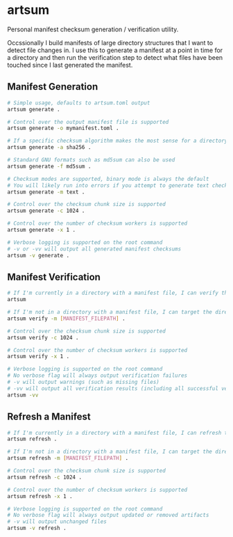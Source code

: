 # artsum

Personal manifest checksum generation / verification utility.

Occssionally I build manifests of large directory structures that I want to detect file changes in.
I use this to generate a manifest at a point in time for a directory and then run the verification step to detect what files have been touched since I last generated the manifest.

## Manifest Generation

```bash
# Simple usage, defaults to artsum.toml output
artsum generate .

# Control over the output manifest file is supported
artsum generate -o mymanifest.toml .

# If a specific checksum algorithm makes the most sense for a directory, I can specify the algorithm
artsum generate -a sha256 .

# Standard GNU formats such as md5sum can also be used
artsum generate -f md5sum .

# Checksum modes are supported, binary mode is always the default
# You will likely run into errors if you attempt to generate text checksums in directories that contain files not using only UTF-8
artsum generate -m text .

# Control over the checksum chunk size is supported
artsum generate -c 1024 .

# Control over the number of checksum workers is supported
artsum generate -x 1 .

# Verbose logging is supported on the root command
# -v or -vv will output all generated manifest checksums
artsum -v generate .
```

## Manifest Verification

```bash
# If I'm currently in a directory with a manifest file, I can verify the manifest
artsum

# If I'm not in a directory with a manifest file, I can target the directory with the manifest
artsum verify -m [MANIFEST_FILEPATH] .

# Control over the checksum chunk size is supported
artsum verify -c 1024 .

# Control over the number of checksum workers is supported
artsum verify -x 1 .

# Verbose logging is supported on the root command
# No verbose flag will always output verification failures
# -v will output warnings (such as missing files)
# -vv will output all verification results (including all successful verifications)
artsum -vv
```

## Refresh a Manifest

```bash
# If I'm currently in a directory with a manifest file, I can refresh the manifest's checksums
artsum refresh .

# If I'm not in a directory with a manifest file, I can target the directory with the manifest
artsum refresh -m [MANIFEST_FILEPATH] .

# Control over the checksum chunk size is supported
artsum refresh -c 1024 .

# Control over the number of checksum workers is supported
artsum refresh -x 1 .

# Verbose logging is supported on the root command
# No verbose flag will always output updated or removed artifacts
# -v will output unchanged files
artsum -v refresh .
```
